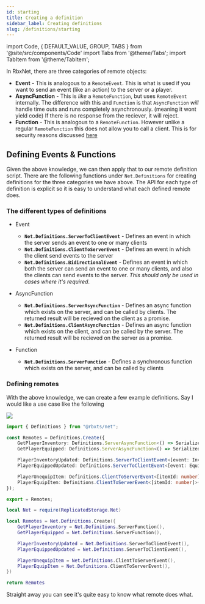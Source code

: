 ```yaml
---
id: starting
title: Creating a definition
sidebar_label: Creating definitions
slug: /definitions/starting
---
```

import Code, { DEFAULT_VALUE, GROUP, TABS } from '@site/src/components/Code'
import Tabs from '@theme/Tabs';
import TabItem from '@theme/TabItem';

In RbxNet, there are three categories of remote objects:

- **Event** - This is analogous to a `RemoteEvent`. This is what is used if you want to send an event (like an action) to the server or a player.
- **AsyncFunction** - This is _like_ a `RemoteFunction`, but uses `RemoteEvent` internally. The difference with this and `Function` is that `AsyncFunction` _will_ handle time outs and runs completely asynchronously. (meaning it wont yield code) If there is no response from the reciever, it will reject.
- **Function** - This is analogous to a `RemoteFunction`. However unlike a regular `RemoteFunction` this does not allow you to call a client. This is for security reasons discussed [here](https://github.com/roblox-aurora/rbx-net/issues/13)

## Defining Events & Functions
Given the above knowledge, we can then apply that to our remote definition script. There are the following functions under `Net.Definitions` for creating definitions for the three categories we have above. The API for each type of definition is explicit so it is easy to understand what each defined remote does.

### The different types of definitions

- Event
    - **`Net.Definitions.ServerToClientEvent`** - Defines an event in which the server sends an event to one or many clients
    - **`Net.Definitions.ClientToServerEvent`** - Defines an event in which the client send events to the server
    - **`Net.Definitions.BidirectionalEvent`** - Defines an event in which both the server can send an event to one or many clients, and also the clients can send events to the server. _This should only be used in cases where it's required_.

- AsyncFunction
    - **`Net.Definitions.ServerAsyncFunction`** - Defines an async function which exists on the server, and can be called by clients. The returned result will be recieved on the client as a promise.
    - **`Net.Definitions.ClientAsyncFunction`** - Defines an async function which exists on the client, and can be called by the server. The returned result will be recieved on the server as a promise. 
- Function
    - **`Net.Definitions.ServerFunction`** - Defines a synchronous function which exists on the server, and can be called by clients

### Defining remotes

With the above knowledge, we can create a few example definitions. Say I would like a use case like the following

![](/img/traditional_remotes.png)

<Tabs defaultValue={DEFAULT_VALUE} groupId={GROUP} values={TABS}>
  <TabItem value="ts">

```ts title="shared/remotes.ts"
import { Definitions } from "@rbxts/net";

const Remotes = Definitions.Create({
    GetPlayerInventory: Definitions.ServerAsyncFunction<() => SerializedPlayerInventory>(),
    GetPlayerEquipped: Definitions.ServerAsyncFunction<() => SerializedPlayerEquipped>(),

    PlayerInventoryUpdated: Definitions.ServerToClientEvent<[event: InventoryUpdatedEvent]>(),
    PlayerEquippedUpdated: Definitions.ServerToClientEvent<[event: EquippedUpdatedEvent]>(),

    PlayerUnequipItem: Definitions.ClientToServerEvent<[itemId: number]>(),
    PlayerEquipItem: Definitions.ClientToServerEvent<[itemId: number]>(),
});

export = Remotes;
```

  </TabItem>
  <TabItem value="luau">

```lua title="src/shared/remotes.lua"
local Net = require(ReplicatedStorage.Net)

local Remotes = Net.Definitions.Create({
    GetPlayerInventory = Net.Definitions.ServerFunction(),
    GetPlayerEquipped = Net.Definitions.ServerFunction(),

    PlayerInventoryUpdated = Net.Definitions.ServerToClientEvent(),
    PlayerEquippedUpdated = Net.Definitions.ServerToClientEvent(),

    PlayerUnequipItem = Net.Definitions.ClientToServerEvent(),
    PlayerEquipItem = Net.Definitions.ClientToServerEvent(),
})

return Remotes
```

  </TabItem>
</Tabs>

Straight away you can see it's quite easy to know what remote does what.